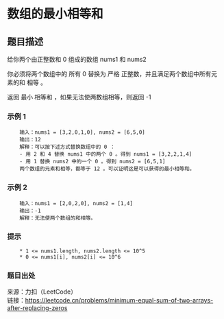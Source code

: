 # 数组的最小相等和

## 题目描述

给你两个由正整数和 0 组成的数组 nums1 和 nums2

你必须将两个数组中的 所有 0 替换为 严格 正整数，并且满足两个数组中所有元素的和 相等 。

返回 最小 相等和 ，如果无法使两数组相等，则返回 -1

### 示例 1

```text
    输入：nums1 = [3,2,0,1,0], nums2 = [6,5,0]
    输出：12
    解释：可以按下述方式替换数组中的 0 ：
    - 用 2 和 4 替换 nums1 中的两个 0 。得到 nums1 = [3,2,2,1,4]
    - 用 1 替换 nums2 中的一个 0 。得到 nums2 = [6,5,1]
    两个数组的元素和相等，都等于 12 。可以证明这是可以获得的最小相等和。
```

### 示例 2

```text
    输入：nums1 = [2,0,2,0], nums2 = [1,4]
    输出：-1
    解释：无法使两个数组的和相等。
```

### 提示

```text
    * 1 <= nums1.length, nums2.length <= 10^5
    * 0 <= nums1[i], nums2[i] <= 10^6
```

### 题目出处

来源：力扣（LeetCode）  
链接：<https://leetcode.cn/problems/minimum-equal-sum-of-two-arrays-after-replacing-zeros>
